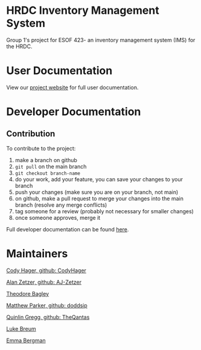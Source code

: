 # HRDC Inventory Management System
Group 1's project for ESOF 423- an inventory management system (IMS) for the HRDC.

# User Documentation

View our [project website](https://423s25.github.io/repo1/) for full user documentation.
# Developer Documentation

## Contribution
To contribute to the project:

1. make a branch on github
2. `git pull` on the main branch
3. `git checkout branch-name`
4. do your work, add your feature, you can save your changes to your branch
5. push your changes (make sure you are on your branch, not main)
6. on github, make a pull request to merge your changes into the main branch (resolve any merge conflicts)
7. tag someone for a review (probably not necessary for smaller changes)
8. once someone approves, merge it

Full developer documentation can be found [here](https://423s25.github.io/repo/).

# Maintainers

[Cody Hager, github: CodyHager](https://github.com/CodyHager)

[Alan Zetzer, github: AJ-Zetzer](https://github.com/AJ-Zetzer)

[Theodore Bagley](https://github.com/TheodoreBagley)

[Matthew Parker, github: doddsip](https://github.com/doddsip)

[Quinlin Gregg, github: TheQantas](https://github.com/TheQantas)

[Luke Breum](https://github.com/Lukebreum)

[Emma Bergman](https://github.com/emmalbergman)
